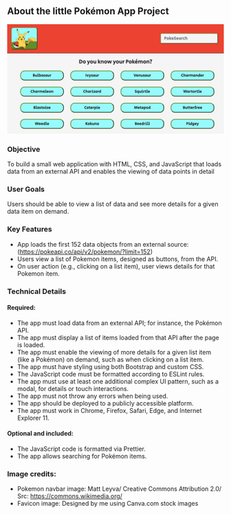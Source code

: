 ## About the little Pokémon App Project
![A little Pokémon information App](/img/pokemon_preview.jpg)

### Objective
To build a small web application with HTML, CSS, and JavaScript that loads data from an external API and enables the viewing of data points in detail

### User Goals
Users should be able to view a list of data and see more details for a given data item on demand.

### Key Features
* App loads the first 152 data objects from an external source: (https://pokeapi.co/api/v2/pokemon/?limit=152)
* Users view a list of Pokemon items, designed as buttons, from the API.
* On user action (e.g., clicking on a list item), user views details for that Pokemon item.

### Technical Details

#### Required:
* The app must load data from an external API; for instance, the Pokémon API.
* The app must display a list of items loaded from that API after the page is loaded.
* The app must enable the viewing of more details for a given list item (like a Pokémon) on demand, such as when clicking on a list item.
* The app must have styling using both Bootstrap and custom CSS.
* The JavaScript code must be formatted according to ESLint rules.
* The app must use at least one additional complex UI pattern, such as a modal, for details or
touch interactions.
* The app must not throw any errors when being used.
* The app should be deployed to a publicly accessible platform.
* The app must work in Chrome, Firefox, Safari, Edge, and Internet Explorer 11.

#### Optional and included:
* The JavaScript code is formatted via Prettier.
* The app allows searching for Pokémon items.

### Image credits:
* Pokemon navbar image: Matt Leyva/ Creative Commons Attribution 2.0/ Src: https://commons.wikimedia.org/
* Favicon image: Designed by me using Canva.com stock images 